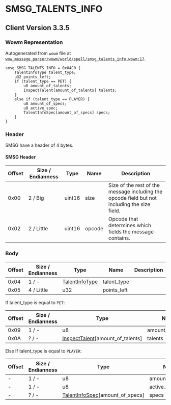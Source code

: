 # SMSG_TALENTS_INFO

## Client Version 3.3.5

### Wowm Representation

Autogenerated from `wowm` file at [`wow_message_parser/wowm/world/spell/smsg_talents_info.wowm:17`](https://github.com/gtker/wow_messages/tree/main/wow_message_parser/wowm/world/spell/smsg_talents_info.wowm#L17).
```rust,ignore
smsg SMSG_TALENTS_INFO = 0x04C0 {
    TalentInfoType talent_type;
    u32 points_left;
    if (talent_type == PET) {
        u8 amount_of_talents;
        InspectTalent[amount_of_talents] talents;
    }
    else if (talent_type == PLAYER) {
        u8 amount_of_specs;
        u8 active_spec;
        TalentInfoSpec[amount_of_specs] specs;
    }
}
```
### Header

SMSG have a header of 4 bytes.

#### SMSG Header

| Offset | Size / Endianness | Type   | Name   | Description |
| ------ | ----------------- | ------ | ------ | ----------- |
| 0x00   | 2 / Big           | uint16 | size   | Size of the rest of the message including the opcode field but not including the size field.|
| 0x02   | 2 / Little        | uint16 | opcode | Opcode that determines which fields the message contains.|

### Body

| Offset | Size / Endianness | Type | Name | Description | Comment |
| ------ | ----------------- | ---- | ---- | ----------- | ------- |
| 0x04 | 1 / - | [TalentInfoType](talentinfotype.md) | talent_type |  |  |
| 0x05 | 4 / Little | u32 | points_left |  |  |

If talent_type is equal to `PET`:

| Offset | Size / Endianness | Type | Name | Description | Comment |
| ------ | ----------------- | ---- | ---- | ----------- | ------- |
| 0x09 | 1 / - | u8 | amount_of_talents |  |  |
| 0x0A | ? / - | [InspectTalent](inspecttalent.md)[amount_of_talents] | talents |  |  |

Else If talent_type is equal to `PLAYER`:

| Offset | Size / Endianness | Type | Name | Description | Comment |
| ------ | ----------------- | ---- | ---- | ----------- | ------- |
| - | 1 / - | u8 | amount_of_specs |  |  |
| - | 1 / - | u8 | active_spec |  |  |
| - | ? / - | [TalentInfoSpec](talentinfospec.md)[amount_of_specs] | specs |  |  |

